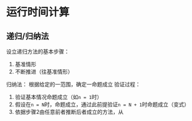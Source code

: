 # 运行时间计算

## 递归/归纳法
设立递归方法的基本步骤：
1. 基准情形
2. 不断推进（往基准情形）

归纳法：
根据给定的一范围，确定一命题成立
验证过程：
1. 验证基本情况命题成立（如`n = 1`时）
2. 假设在`n = N`时，命题成立，通过此前提验证`n = N + 1`时命题成立（变式）
3. 依据步骤2由任意前者推断后者成立的方法，从
